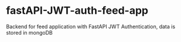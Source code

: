 # fastAPI-JWT-auth-feed-app
Backend for feed application with FastAPI JWT Authentication, data is stored in mongoDB
